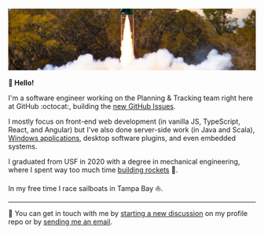![Photo of the smoke and fire from a small rocket launching in front of a forest.](./cover.jpg)

**👋 Hello!**

I'm a software engineer working on the Planning & Tracking team right here at GitHub :octocat:, building the [new GitHub Issues](https://github.com/features/issues).

I mostly focus on front-end web development (in vanilla JS, TypeScript, React, and Angular) but I've also done server-side work (in Java and Scala), [Windows applications](https://github.com/iansan5653/open-mcr), desktop software plugins, and even embedded systems.

I graduated from USF in 2020 with a degree in mechanical engineering, where I spent way too much time [building rockets](https://instagram.com/usfsoar) 🚀.

In my free time I race sailboats in Tampa Bay ⛵.

---

:speech_balloon: You can get in touch with me by [starting a new discussion](https://github.com/iansan5653/iansan5653/discussions/new) on my profile repo or by [sending me an email](mailto:iansan5653@gmail.com).
